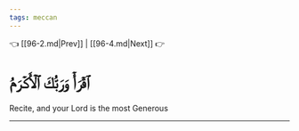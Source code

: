 ```yaml
---
tags: meccan
---
```


👈 [[96-2.md|Prev]] | [[96-4.md|Next]] 👉

# ٱقۡرَأۡ وَرَبُّكَ ٱلۡأَكۡرَمُ

Recite, and your Lord is the most Generous

---

